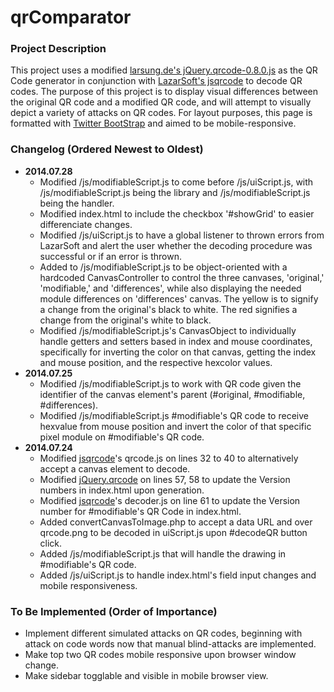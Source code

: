 qrComparator
============

### Project Description
This project uses a modified [larsung.de's jQuery.qrcode-0.8.0.js](http://larsjung.de/qrcode/) as the QR Code generator in conjunction with [LazarSoft's jsqrcode](https://github.com/LazarSoft/jsqrcode) to decode QR codes. The purpose of this project is to display visual differences between the original QR code and a modified QR code, and will attempt to visually depict a variety of attacks on QR codes. For layout purposes, this page is formatted with [Twitter BootStrap](getbootstrap.com/) and aimed to be mobile-responsive.

### Changelog (Ordered Newest to Oldest)
* **2014.07.28**
  * Modified /js/modifiableScript.js to come before /js/uiScript.js, with /js/modifiableScript.js being the library and /js/modifiableScript.js being the handler.
  * Modified index.html to include the checkbox '#showGrid' to easier differenciate changes.
  * Modified /js/uiScript.js to have a global listener to thrown errors from LazarSoft and alert the user whether the decoding procedure was successful or if an error is thrown.
  * Added to /js/modifiableScript.js to be object-oriented with a hardcoded CanvasController to control the three canvases, 'original,' 'modifiable,' and 'differences', while also displaying the needed module differences on 'differences' canvas. The yellow is to signify a change from the original's black to white. The red signifies a change from the original's white to black.
  * Modified /js/modifiableScript.js's CanvasObject to individually handle getters and setters based in index and mouse coordinates, specifically for inverting the color on that canvas, getting the index and mouse position, and the respective hexcolor values.
* **2014.07.25**
  * Modified /js/modifiableScript.js to work with QR code given the identifier of the canvas element's parent (#original, #modifiable, #differences).
  * Modified /js/modifiableScript.js #modifiable's QR code to receive hexvalue from mouse position and invert the color of that specific pixel module on #modifiable's QR code.
* **2014.07.24**
  * Modified [jsqrcode](https://github.com/LazarSoft/jsqrcode)'s qrcode.js on lines 32 to 40 to alternatively accept a canvas element to decode.
  * Modified [jQuery.qrcode](http://larsjung.de/qrcode/) on lines 57, 58 to update the Version numbers in index.html upon generation.
  * Modified [jsqrcode](https://github.com/LazarSoft/jsqrcode)'s decoder.js on line 61 to update the Version number for #modifiable's QR Code in index.html.
  * Added convertCanvasToImage.php to accept a data URL and over qrcode.png to be decoded in uiScript.js upon #decodeQR button click.
  * Added /js/modifiableScript.js that will handle the drawing in #modifiable's QR code.
  * Added /js/uiScript.js to handle index.html's field input changes and mobile responsiveness.

### To Be Implemented (Order of Importance)
* Implement different simulated attacks on QR codes, beginning with attack on code words now that manual blind-attacks are implemented.
* Make top two QR codes mobile responsive upon browser window change.
* Make sidebar togglable and visible in mobile browser view.